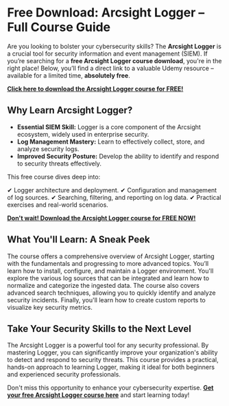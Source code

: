 # Free Download: Arcsight Logger – Full Course Guide

Are you looking to bolster your cybersecurity skills? The **Arcsight Logger** is a crucial tool for security information and event management (SIEM). If you’re searching for a **free Arcsight Logger course download**, you're in the right place! Below, you’ll find a direct link to a valuable Udemy resource – available for a limited time, **absolutely free**.

[**Click here to download the Arcsight Logger course for FREE!**](https://udemywork.com/arcsight-logger)

## Why Learn Arcsight Logger?

*   **Essential SIEM Skill:** Logger is a core component of the Arcsight ecosystem, widely used in enterprise security.
*   **Log Management Mastery:** Learn to effectively collect, store, and analyze security logs.
*   **Improved Security Posture:** Develop the ability to identify and respond to security threats effectively.

This free course dives deep into:

✔ Logger architecture and deployment.
✔ Configuration and management of log sources.
✔ Searching, filtering, and reporting on log data.
✔ Practical exercises and real-world scenarios.

[**Don't wait! Download the Arcsight Logger course for FREE NOW!**](https://udemywork.com/arcsight-logger)

## What You'll Learn: A Sneak Peek

The course offers a comprehensive overview of Arcsight Logger, starting with the fundamentals and progressing to more advanced topics. You’ll learn how to install, configure, and maintain a Logger environment. You'll explore the various log sources that can be integrated and learn how to normalize and categorize the ingested data. The course also covers advanced search techniques, allowing you to quickly identify and analyze security incidents. Finally, you'll learn how to create custom reports to visualize key security metrics.

## Take Your Security Skills to the Next Level

The Arcsight Logger is a powerful tool for any security professional. By mastering Logger, you can significantly improve your organization's ability to detect and respond to security threats. This course provides a practical, hands-on approach to learning Logger, making it ideal for both beginners and experienced security professionals.

Don't miss this opportunity to enhance your cybersecurity expertise. **[Get your free Arcsight Logger course here](https://udemywork.com/arcsight-logger)** and start learning today!

